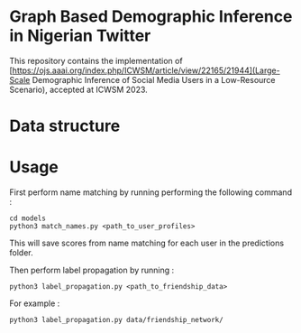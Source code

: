 # Graph Based Demographic Inference in Nigerian Twitter
This repository contains the implementation of [https://ojs.aaai.org/index.php/ICWSM/article/view/22165/21944](Large-Scale Demographic Inference of Social Media Users in a Low-Resource Scenario), accepted at ICWSM 2023.

# Data structure


# Usage
First perform name matching by running performing the following command :
```
cd models
python3 match_names.py <path_to_user_profiles>
```
This will save scores from name matching for each user in the predictions folder.

Then perform label propagation by running : 
```
python3 label_propagation.py <path_to_friendship_data>
```
For example :
```
python3 label_propagation.py data/friendship_network/
```

